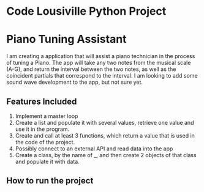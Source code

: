 # Code Lousiville Python Project

# Piano Tuning Assistant
I am creating a application that will assist a piano technician in the process of tuning a Piano. The app will take any two notes from the musical scale (A-G), and return the interval between the two notes, as well as the coincident partials that correspond to the interval. I am looking to add some sound wave development to the app, but not sure yet.

## Features Included
1. Implement a master loop 
2. Create a list and populate it with several values, retrieve one value and use it in the program. 
3. Create and call at least 3 functions, which return a value that is used in the code of the project.
4. Possibly connect to an external API and read data into the app
5. Create a class, by the name of _, and then create 2 objects of that class and populate it with data.


## How to run the project
